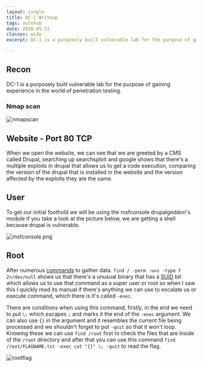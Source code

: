 ```yaml
---
layout: single
title: DC-1 Writeup
tags: vulnhub
date: 2020-05-22
classes: wide
excerpt: DC-1 is a purposely built vulnerable lab for the purpose of gaining experience in the world of penetration testing. 

---
```

## Recon
DC-1 is a purposely built vulnerable lab for the purpose of gaining experience in the world of penetration testing. 
### Nmap scan
![nmapscan](/blog/assets/images/DC-1/nmap.png)

## Website - Port 80 TCP
When we open the website, we can see that we are greeted by a CMS called Drupal, searching up searchsploit and google shows that there's a multiple exploits in drupal that allows us to get a code execution, comparing the version of the drupal that is installed in the website and the version affected by the exploits they are the same.

## User 
To get our initial foothold we will be using the msfconsole drupalgeddon's module if you take a look at the picture below, we are getting a shell because drupal is vulnerable.

![msfconsole.png](/blog/assets/images/DC-1/image.png)
## Root
After numerous [commands](https://blog.g0tmi1k.com/2011/08/basic-linux-privilege-escalation/) to gather data.
`find / -perm -u=s -type f 2>/dev/null` shows us that there's a unusual binary that has a [SUID](https://www.thegeekdiary.com/what-is-suid-sgid-and-sticky-bit/) bit which allows us to use that command as a super user or root so when I saw this I quickly read its manual if there's anything we can use to escalate us or execute command, which there is it's called `-exec`. 

There are conditions when using this command, firstly, in the end we need to put `\;` which escapes `;` and marks it the end of the `-exec` argument. We can also use `{}` in the argument and it resembles the current file being processed and we shouldn't forget to put `-quit` so that it won't loop. Knowing these we can use `find /root` first to check the files that are inside of the `/root` directory and after that you can use this command `find /root/FLAGNAME.txt -exec cat "{}" \; -quit` to read the flag.

![rootflag](/blog/assets/images/DC-1/rootflag.png)


